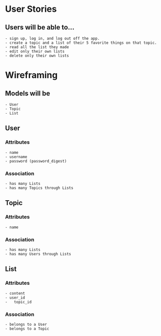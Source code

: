 #	User Stories

##	Users will be able to...
	- sign up, log in, and log out off the app.
	- create a topic and a list of their 5 favorite things on that topic.
	- read all the list they made
	- edit only their own lists
	- delete only their own lists

#	Wireframing

##	Models will be
	- User
	- Topic
	- List

## User

###	Attributes
	- name
	- username
	- password (password_digest)

###	Association
	- has many Lists
	- has many Topics through Lists


## Topic

###	Attributes
	- name


###	Association
	- has many Lists
	- has many Users through Lists


## List

### Attributes
	- content
	- user_id
	-	topic_id

### Association
	- belongs to a User
	- belongs to a Topic
